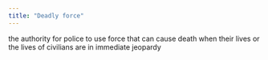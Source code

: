 ```yaml
---
title: "Deadly force"
---
```

the authority for police to use force that can cause death when their lives or the lives of civilians are in immediate jeopardy

